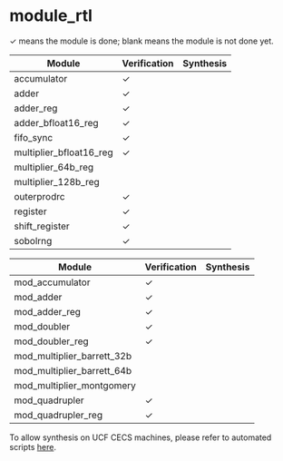 # module_rtl

&check; means the module is done; blank means the module is not done yet.

|Module|Verification|Synthesis|
|---|---|---|
|accumulator|&check;||
|adder|&check;||
|adder_reg|&check;||
|adder_bfloat16_reg|&check;||
|fifo_sync|&check;||
|multiplier_bfloat16_reg|&check;||
|multiplier_64b_reg|||
|multiplier_128b_reg|||
|outerprodrc|&check;||
|register|&check;||
|shift_register|&check;||
|sobolrng|&check;||


|Module|Verification|Synthesis|
|---|---|---|
|mod_accumulator|&check;||
|mod_adder|&check;||
|mod_adder_reg|&check;||
|mod_doubler|&check;||
|mod_doubler_reg|&check;||
|mod_multiplier_barrett_32b|||
|mod_multiplier_barrett_64b|||
|mod_multiplier_montgomery|||
|mod_quadrupler|&check;||
|mod_quadrupler_reg|&check;||


To allow synthesis on UCF CECS machines, please refer to automated scripts [here](https://github.com/UNARY-Lab/Tools/tree/main/script-auto-syn-pr-ucf-cecs).

